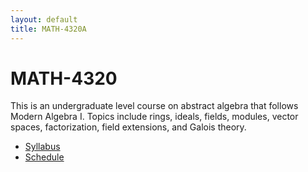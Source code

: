 ```yaml
---
layout: default
title: MATH-4320A
---
```


# MATH-4320

This is an undergraduate level course on abstract algebra
that follows Modern Algebra I.
Topics include rings, ideals, fields, modules, vector spaces, factorization,
field extensions, and Galois theory.


* [Syllabus](syllabus/)
* [Schedule](syllabus/#schedule)
